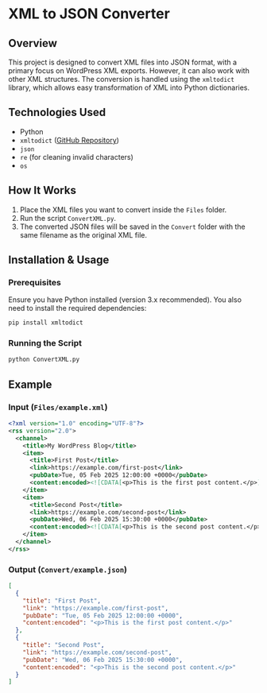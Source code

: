 # XML to JSON Converter

## Overview
This project is designed to convert XML files into JSON format, with a primary focus on WordPress XML exports. However, it can also work with other XML structures. The conversion is handled using the `xmltodict` library, which allows easy transformation of XML into Python dictionaries.

## Technologies Used
- Python
- `xmltodict` ([GitHub Repository](https://github.com/martinblech/xmltodict))
- `json`
- `re` (for cleaning invalid characters)
- `os`

## How It Works
1. Place the XML files you want to convert inside the `Files` folder.
2. Run the script `ConvertXML.py`.
3. The converted JSON files will be saved in the `Convert` folder with the same filename as the original XML file.

## Installation & Usage
### Prerequisites
Ensure you have Python installed (version 3.x recommended). You also need to install the required dependencies:

```sh
pip install xmltodict
```

### Running the Script
```sh
python ConvertXML.py
```

## Example
### Input (`Files/example.xml`)
```xml
<?xml version="1.0" encoding="UTF-8"?>
<rss version="2.0">
  <channel>
    <title>My WordPress Blog</title>
    <item>
      <title>First Post</title>
      <link>https://example.com/first-post</link>
      <pubDate>Tue, 05 Feb 2025 12:00:00 +0000</pubDate>
      <content:encoded><![CDATA[<p>This is the first post content.</p>]]></content:encoded>
    </item>
    <item>
      <title>Second Post</title>
      <link>https://example.com/second-post</link>
      <pubDate>Wed, 06 Feb 2025 15:30:00 +0000</pubDate>
      <content:encoded><![CDATA[<p>This is the second post content.</p>]]></content:encoded>
    </item>
  </channel>
</rss>
```

### Output (`Convert/example.json`)
```json
[
  {
    "title": "First Post",
    "link": "https://example.com/first-post",
    "pubDate": "Tue, 05 Feb 2025 12:00:00 +0000",
    "content:encoded": "<p>This is the first post content.</p>"
  },
  {
    "title": "Second Post",
    "link": "https://example.com/second-post",
    "pubDate": "Wed, 06 Feb 2025 15:30:00 +0000",
    "content:encoded": "<p>This is the second post content.</p>"
  }
]
```
